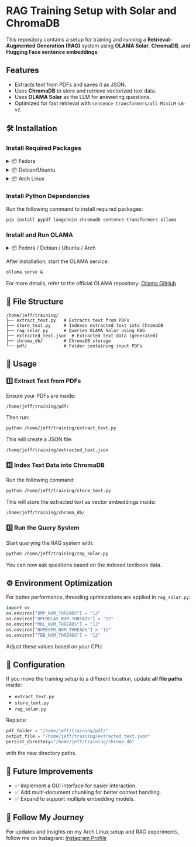 # RAG Training Setup with Solar and ChromaDB

This repository contains a setup for training and running a **Retrieval-Augmented Generation (RAG)** system using **OLAMA Solar**, **ChromaDB**, and **Hugging Face sentence embeddings**.

## Features
- Extracts text from PDFs and saves it as JSON.
- Uses **ChromaDB** to store and retrieve vectorized text data.
- Uses **OLAMA Solar** as the LLM for answering questions.
- Optimized for fast retrieval with `sentence-transformers/all-MiniLM-L6-v2`.

## 🛠 Installation

### Install Required Packages

<details>
<summary>📦 Fedora</summary>

```sh
sudo dnf install python3.13 python3.13-pip
```
</details>

<details>
<summary>📦 Debian/Ubuntu</summary>

```sh
sudo apt install python3.13 python3.13-pip
```
</details>

<details>
<summary>📦 Arch Linux</summary>

```sh
sudo pacman -S python python-pip
```
</details>

### Install Python Dependencies
Run the following command to install required packages:

```sh
pip install pypdf langchain chromadb sentence-transformers ollama
```

### Install and Run OLAMA

<details>
<summary>📦 Fedora / Debian / Ubuntu / Arch</summary>

```sh
curl -fsSL https://ollama.com/install.sh | sh
```
</details>

After installation, start the OLAMA service:

```sh
ollama serve &
```

For more details, refer to the official OLAMA repository: [Ollama GitHub](https://github.com/ollama/ollama)

## 📂 File Structure

```
/home/jeff/training/
├── extract_text.py   # Extracts text from PDFs
├── store_text.py     # Indexes extracted text into ChromaDB
├── rag_solar.py      # Queries OLAMA Solar using RAG
├── extracted_text.json  # Extracted text data (generated)
├── chroma_db/        # ChromaDB storage
└── pdf/              # Folder containing input PDFs
```

## 🚀 Usage

### 1️⃣ Extract Text from PDFs
Ensure your PDFs are inside:

```
/home/jeff/training/pdf/
```

Then run:

```sh
python /home/jeff/training/extract_text.py
```

This will create a JSON file:

```
/home/jeff/training/extracted_text.json
```

### 2️⃣ Index Text Data into ChromaDB
Run the following command:

```sh
python /home/jeff/training/store_text.py
```

This will store the extracted text as vector embeddings inside:

```
/home/jeff/training/chroma_db/
```

### 3️⃣ Run the Query System
Start querying the RAG system with:

```sh
python /home/jeff/training/rag_solar.py
```

You can now ask questions based on the indexed textbook data.

## ⚙️ Environment Optimization

For better performance, threading optimizations are applied in `rag_solar.py`:

```python
import os
os.environ["OMP_NUM_THREADS"] = "12"
os.environ["OPENBLAS_NUM_THREADS"] = "12"
os.environ["MKL_NUM_THREADS"] = "12"
os.environ["NUMEXPR_NUM_THREADS"] = "12"
os.environ["TBB_NUM_THREADS"] = "12"
```

Adjust these values based on your CPU.

## 📝 Configuration

If you move the training setup to a different location, update **all file paths** inside:

- `extract_text.py`
- `store_text.py`
- `rag_solar.py`

Replace:

```python
pdf_folder = "/home/jeff/training/pdf/"
output_file = "/home/jeff/training/extracted_text.json"
persist_directory="/home/jeff/training/chroma_db"
```

with the new directory paths.

## 🔧 Future Improvements
- ✅ Implement a GUI interface for easier interaction.
- ✅ Add multi-document chunking for better context handling.
- ✅ Expand to support multiple embedding models.

## 📢 Follow My Journey
For updates and insights on my Arch Linux setup and RAG experiments, follow me on Instagram: [Instagram Profile](https://www.instagram.com/jeffrey__2081/)
